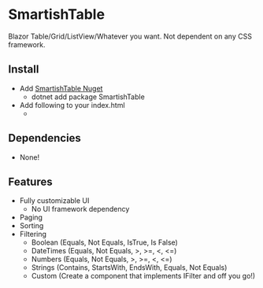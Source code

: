 # SmartishTable
Blazor Table/Grid/ListView/Whatever you want.
Not dependent on any CSS framework.

## Install
- Add [SmartishTable Nuget]()
	- dotnet add package SmartishTable
- Add following to your index.html
	- <link href="_content/SmartishTable/smartish-table.css" rel="stylesheet" />

## Dependencies
- None!

## Features
- Fully customizable UI
	- No UI framework dependency
- Paging
- Sorting
- Filtering
	- Boolean (Equals, Not Equals, IsTrue, Is False)
	- DateTimes (Equals, Not Equals, >, >=, <, <=)
	- Numbers (Equals, Not Equals, >, >=, <, <=)
	- Strings (Contains, StartsWith, EndsWith, Equals, Not Equals)
	- Custom (Create a component that implements IFilter<TItem> and off you go!)
